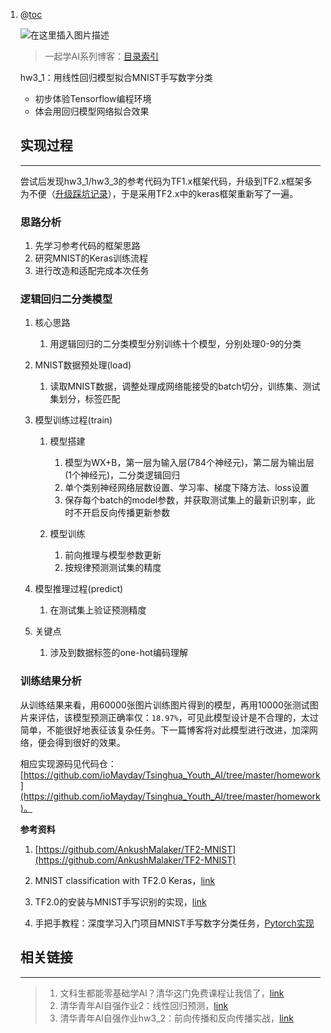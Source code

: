 1. @[toc](清华青年AI自强作业hw3_1：用线性回归模型拟合MNIST手写数字分类)

    ![在这里插入图片描述](https://img-blog.csdnimg.cn/c3c2e4b7dae44bef909a63d75eeb227f.jpeg)

    > 一起学AI系列博客：[目录索引](https://blog.csdn.net/qq_17256689/article/details/130910780)

    hw3_1：用线性回归模型拟合MNIST手写数字分类

    - 初步体验Tensorflow编程环境
    - 体会用回归模型网络拟合效果
    
    

    ## 实现过程

    ----

    尝试后发现hw3_1/hw3_3的参考代码为TF1.x框架代码，升级到TF2.x框架多为不便（[升级踩坑记录](https://blog.csdn.net/qq_17256689/article/details/131198032)），于是采用TF2.x中的keras框架重新写了一遍。
    
    
    
    ### 思路分析
    
    1. 先学习参考代码的框架思路
    2. 研究MNIST的Keras训练流程
    3. 进行改造和适配完成本次任务
    
    
    
    ### 逻辑回归二分类模型
    
    1. 核心思路
        1. 用逻辑回归的二分类模型分别训练十个模型，分别处理0-9的分类
    
    2. MNIST数据预处理(load)
        1. 读取MNIST数据，调整处理成网络能接受的batch切分，训练集、测试集划分，标签匹配
    
    3. 模型训练过程(train)
        1. 模型搭建
            1. 模型为WX+B，第一层为输入层(784个神经元)，第二层为输出层(1个神经元)，二分类逻辑回归
            2. 单个类别神经网络层数设置、学习率、梯度下降方法、loss设置
            3. 保存每个batch的model参数，并获取测试集上的最新识别率，此时不开启反向传播更新参数
    
        2. 模型训练
            1. 前向推理与模型参数更新
            2. 按规律预测测试集的精度
    
    4. 模型推理过程(predict)
        1. 在测试集上验证预测精度
    
    5. 关键点
        1. 涉及到数据标签的one-hot编码理解
    
    
    
    
    ### 训练结果分析
    
    从训练结果来看，用60000张图片训练图片得到的模型，再用10000张测试图片来评估，该模型预测正确率仅：`18.97%`，可见此模型设计是不合理的，太过简单，不能很好地表征该复杂任务。下一篇博客将对此模型进行改进，加深网络，便会得到很好的效果。
    
    
    
    相应实现源码见代码仓：[https://github.com/ioMayday/Tsinghua_Youth_AI/tree/master/homework](https://github.com/ioMayday/Tsinghua_Youth_AI/tree/master/homework)。
    
    
    
    **参考资料**
    
    1. [https://github.com/AnkushMalaker/TF2-MNIST](https://github.com/AnkushMalaker/TF2-MNIST)
    
    1. MNIST classification with TF2.0 Keras，[link](https://www.kaggle.com/code/hrideshkohli/mnist-classification-with-tf2-0-keras/notebook)
    2. TF2.0的安装与MNIST手写识别的实现，[link](https://zhuanlan.zhihu.com/p/85147895)
    3. 手把手教程：深度学习入门项目MNIST手写数字分类任务，[Pytorch实现](https://blog.csdn.net/qq_17256689/article/details/123145952)
    
    
    
    ## 相关链接
    
    ---
    
    > 1. 文科生都能零基础学AI？清华这门免费课程让我信了，[link](https://blog.csdn.net/qq_17256689/article/details/123290351)
    > 2. 清华青年AI自强作业2：线性回归预测，[link](https://blog.csdn.net/qq_17256689/article/details/124435599)
    > 2. 清华青年AI自强作业hw3_2：前向传播和反向传播实战，[link](https://blog.csdn.net/qq_17256689/article/details/124435599)
